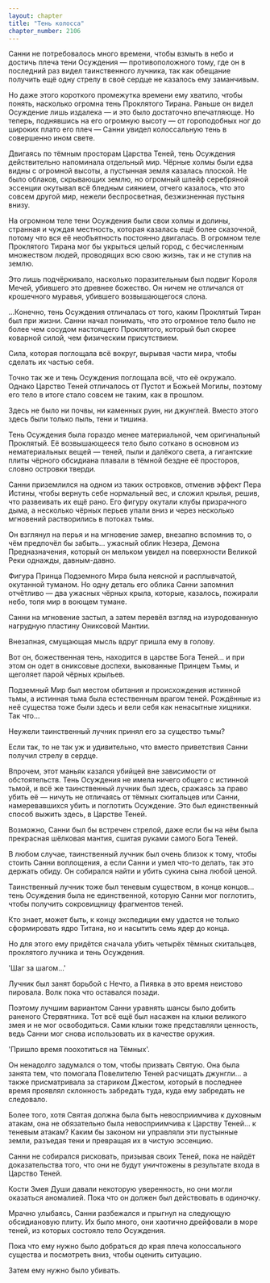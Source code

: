 ```yaml
---
layout: chapter
title: "Тень колосса"
chapter_number: 2106
---
```




Санни не потребовалось много времени, чтобы взмыть в небо и достичь плеча тени Осуждения — противоположного тому, где он в последний раз видел таинственного лучника, так как обещание получить ещё одну стрелу в своё сердце не казалось ему заманчивым.

Но даже этого короткого промежутка времени ему хватило, чтобы понять, насколько огромна тень Проклятого Тирана. Раньше он видел Осуждение лишь издалека — и это было достаточно впечатляюще. Но теперь, поднявшись на его огромную высоту — от гороподобных ног до широких плато его плеч — Санни увидел колоссальную тень в совершенно ином свете.

Двигаясь по тёмным просторам Царства Теней, тень Осуждения действительно напоминала отдельный мир. Чёрные холмы были едва видны с огромной высоты, а пустынная земля казалась плоской. Не было облаков, скрывающих землю, но огромный шлейф серебряной эссенции окутывал всё бледным сиянием, отчего казалось, что это совсем другой мир, нежели беспросветная, безжизненная пустыня внизу.

На огромном теле тени Осуждения были свои холмы и долины, странная и чуждая местность, которая казалась ещё более сказочной, потому что вся её необъятность постоянно двигалась. В огромном теле Проклятого Тирана мог бы укрыться целый город, с бесчисленным множеством людей, проводящих всю свою жизнь, так и не ступив на землю.

Это лишь подчёркивало, насколько поразительным был подвиг Короля Мечей, убившего это древнее божество. Он ничем не отличался от крошечного муравья, убившего возвышающегося слона.

...Конечно, тень Осуждения отличалась от того, каким Проклятый Тиран был при жизни. Санни начал понимать, что это огромное тело было не более чем сосудом настоящего Проклятого, который был скорее коварной силой, чем физическим присутствием.

Сила, которая поглощала всё вокруг, вырывая части мира, чтобы сделать их частью себя.

Точно так же и тень Осуждения поглощала всё, что её окружало. Однако Царство Теней отличалось от Пустот и Божьей Могилы, поэтому его тело в итоге стало совсем не таким, как в прошлом.

Здесь не было ни почвы, ни каменных руин, ни джунглей. Вместо этого здесь были только пыль, тени и тишина.

Тень Осуждения была гораздо менее материальной, чем оригинальный Проклятый. Её возвышающееся тело было соткано в основном из нематериальных вещей — теней, пыли и далёкого света, а гигантские плиты чёрного обсидиана плавали в тёмной бездне её просторов, словно островки тверди.

Санни приземлился на одном из таких островков, отменив эффект Пера Истины, чтобы вернуть себе нормальный вес, и сложил крылья, решив, что развеивать их ещё рано. Его фигуру окутали клубы призрачного дыма, а несколько чёрных перьев упали вниз и через несколько мгновений растворились в потоках тьмы.

Он взглянул на перья и на мгновение замер, внезапно вспомнив то, о чём предпочёл бы забыть... ужасный облик Незера, Демона Предназначения, который он мельком увидел на поверхности Великой Реки однажды, давным-давно.

Фигура Принца Подземного Мира была неясной и расплывчатой, окутанной туманом. Но одну деталь его облика Санни запомнил отчётливо — два ужасных чёрных крыла, которые, казалось, пожирали небо, топя мир в воющем тумане.

Санни на мгновение застыл, а затем перевёл взгляд на изуродованную нагрудную пластину Ониксовой Мантии.

Внезапная, смущающая мысль вдруг пришла ему в голову.

Вот он, божественная тень, находится в царстве Бога Теней... и при этом он одет в ониксовые доспехи, выкованные Принцем Тьмы, и щеголяет парой чёрных крыльев.

Подземный Мир был местом обитания и происхождения истинной тьмы, а истинная тьма была естественным врагом теней. Рождённые из неё существа тоже были здесь и вели себя как ненасытные хищники. Так что...

Неужели таинственный лучник принял его за существо тьмы?

Если так, то не так уж и удивительно, что вместо приветствия Санни получил стрелу в сердце.

Впрочем, этот маньяк казался убийцей вне зависимости от обстоятельств. Тень Осуждения не имела ничего общего с истинной тьмой, и всё же таинственный лучник был здесь, сражаясь за право убить её — ничуть не отличаясь от тёмных скитальцев или Санни, намеревавшихся убить и поглотить Осуждение. Это был единственный способ выжить здесь, в Царстве Теней.

Возможно, Санни был бы встречен стрелой, даже если бы на нём была прекрасная шёлковая мантия, сшитая руками самого Бога Теней.

В любом случае, таинственный лучник был очень близок к тому, чтобы стоить Санни воплощения, а если Санни и умел что-то делать, так это держать обиду. Он собирался найти и убить сукина сына любой ценой.

Таинственный лучник тоже был теневым существом, в конце концов... тень Осуждения была не единственной, которую Санни мог поглотить, чтобы получить сокровищницу фрагментов теней.

Кто знает, может быть, к концу экспедиции ему удастся не только сформировать ядро Титана, но и насытить семь ядер до конца.

Но для этого ему придётся сначала убить четырёх тёмных скитальцев, проклятого лучника и тень Осуждения.

'Шаг за шагом...'

Лучник был занят борьбой с Нечто, а Пиявка в это время неистово пировала. Волк пока что оставался позади.

Поэтому лучшим вариантом Санни уравнять шансы было добить раненого Стервятника. Тот всё ещё был насажен на клыки великого змея и не мог освободиться. Сами клыки тоже представляли ценность, ведь Санни мог снова использовать их в качестве оружия.

'Пришло время поохотиться на Тёмных'.

Он ненадолго задумался о том, чтобы призвать Святую. Она была занята тем, что помогала Повелителю Теней расчищать джунгли... а также присматривала за стариком Джестом, который в последнее время проявлял склонность забредать туда, куда ему забредать не следовало.

Более того, хотя Святая должна была быть невосприимчива к духовным атакам, она не обязательно была невосприимчива к Царству Теней... к теневым атакам? Каким бы законом ни управляли эти пустынные земли, разъедая тени и превращая их в чистую эссенцию.

Санни не собирался рисковать, призывая своих Теней, пока не найдёт доказательства того, что они не будут уничтожены в результате входа в Царство Теней.

Кости Змея Души давали некоторую уверенность, но они могли оказаться аномалией. Пока что он должен был действовать в одиночку.

Мрачно улыбаясь, Санни разбежался и прыгнул на следующую обсидиановую плиту. Их было много, они хаотично дрейфовали в море теней, из которых состояло тело Осуждения.

Пока что ему нужно было добраться до края плеча колоссального существа и посмотреть вниз, чтобы оценить ситуацию.

Затем ему нужно было убивать.

